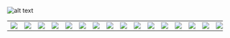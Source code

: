 
![alt text](https://github.com/xaldarof/Happiness-Mobile-App/blob/junior/screens/1.jpg)

<table>
  <tr>
    <td><img src="https://github.com/xaldarof/Happiness-Mobile-App/blob/junior/screens/1.jpg"></td>
    <td><img src="https://github.com/xaldarof/Happiness-Mobile-App/blob/junior/screens/2.jpg"></td>
    <td><img src="https://github.com/xaldarof/Happiness-Mobile-App/blob/junior/screens/3.jpg"></td>
    <td><img src="https://github.com/xaldarof/Happiness-Mobile-App/blob/junior/screens/4.jpg"></td>
    <td><img src="https://github.com/xaldarof/Happiness-Mobile-App/blob/junior/screens/5.jpg"></td>
    <td><img src="https://github.com/xaldarof/Happiness-Mobile-App/blob/junior/screens/6.jpg"></td>
    <td><img src="https://github.com/xaldarof/Happiness-Mobile-App/blob/junior/screens/7.jpg"></td>
    <td><img src="https://github.com/xaldarof/Happiness-Mobile-App/blob/junior/screens/8.jpg"></td>
    <td><img src="https://github.com/xaldarof/Happiness-Mobile-App/blob/junior/screens/9.jpg"></td>
    <td><img src="https://github.com/xaldarof/Happiness-Mobile-App/blob/junior/screens/10.jpg"></td>
    <td><img src="https://github.com/xaldarof/Happiness-Mobile-App/blob/junior/screens/10.jpg"></td>
    <td><img src="https://github.com/xaldarof/Happiness-Mobile-App/blob/junior/screens/11.jpg"></td>
    <td><img src="https://github.com/xaldarof/Happiness-Mobile-App/blob/junior/screens/12.jpg"></td>
    <td><img src="https://github.com/xaldarof/Happiness-Mobile-App/blob/junior/screens/13.jpg"></td>
    <td><img src="https://github.com/xaldarof/Happiness-Mobile-App/blob/junior/screens/14.jpg"></td>
    <td><img src="https://github.com/xaldarof/Happiness-Mobile-App/blob/junior/screens/15.jpg"></td>
    <td><img src="https://github.com/xaldarof/Happiness-Mobile-App/blob/junior/screens/16.jpg"></td>
    <td><img src="https://github.com/xaldarof/Happiness-Mobile-App/blob/junior/screens/17.jpg"></td>
    <td><img src="https://github.com/xaldarof/Happiness-Mobile-App/blob/junior/screens/18.jpg"></td>
    <td><img src="https://github.com/xaldarof/Happiness-Mobile-App/blob/junior/screens/19.jpg"></td>
  </tr>
 </table>